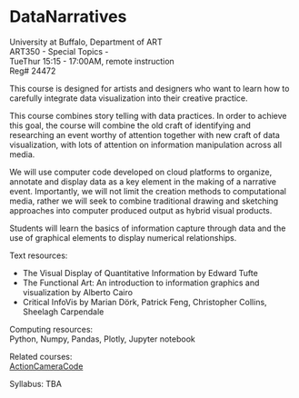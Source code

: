 # DataNarratives

University at Buffalo, Department of ART  
ART350 - Special Topics -  
TueThur 15:15 - 17:00AM, remote instruction   
Reg# 24472  

This course is designed for artists and designers who want to learn how to carefully integrate data visualization into their creative practice.

This course combines story telling with data practices. In order to achieve this goal, the course will combine the old craft of identifying and researching an event worthy of attention together with new craft of data visualization, with lots of attention on  information manipulation across all media.  

We will use computer code developed on cloud platforms to organize, annotate and display data as a key element in the making of a narrative event. Importantly, we will not limit the creation methods to computational media, rather we will seek to combine traditional drawing and sketching approaches into computer produced output as hybrid visual products.

Students will learn the basics of information capture through data and the use of graphical elements to display numerical relationships.  

Text resources:  
 - The Visual Display of Quantitative Information by Edward Tufte  
 - The Functional Art: An introduction to information graphics and visualization by Alberto Cairo  
 - Critical InfoVis by Marian Dörk, Patrick Feng, Christopher Collins, Sheelagh Carpendale  
  


Computing resources:  
Python, Numpy, Pandas, Plotly, Jupyter notebook  


Related courses:  
[ActionCameraCode](https://github.com/realtechsupport/ActionCameraCode)  


Syllabus:
TBA  
